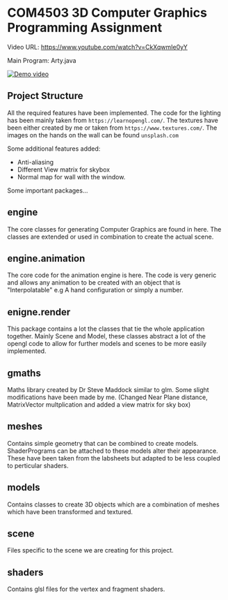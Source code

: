 # COM4503 3D Computer Graphics Programming Assignment

Video URL: https://www.youtube.com/watch?v=CkXqwmIe0yY

Main Program: Arty.java

[![Demo video](https://img.youtube.com/vi/CkXqwmIe0yY/0.jpg)](https://www.youtube.com/watch?v=CkXqwmIe0yY)

## Project Structure

All the required features have been implemented. The code for the lighting has been mainly taken from `https://learnopengl.com/`.
The textures have been either created by me or taken from `https://www.textures.com/`. The images on the hands on the wall can be found `unsplash.com`

Some additional features added:
- Anti-aliasing
- Different View matrix for skybox
- Normal map for wall with the window.

Some important packages...

## engine
The core classes for generating Computer Graphics are found in here. The classes
are extended or used in combination to create the actual scene.

## engine.animation
The core code for the animation engine is here. The code is very generic and allows any animation to be
created with an object that is "Interpolatable" e.g A hand configuration or simply a number.

## enigne.render
This package contains a lot the classes that tie the whole application together. Mainly Scene and Model, these classes abstract
a lot of the opengl code to allow for further models and scenes to be more easily implemented.

## gmaths
Maths library created by Dr Steve Maddock similar to glm. Some slight modifications have
been made by me. (Changed Near Plane distance, MatrixVector multplication and added a view matrix for sky box)

## meshes
Contains simple geometry that can be combined to create models. ShaderPrograms can be attached
to these models alter their appearance. These have been taken from the labsheets but adapted to be less coupled to perticular shaders.

## models
Contains classes to create 3D objects which are a combination of meshes which have been transformed and textured.

## scene
Files specific to the scene we are creating for this project.

## shaders
Contains glsl files for the vertex and fragment shaders.
